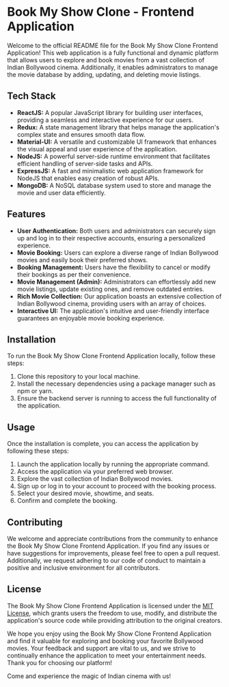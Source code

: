 # Book My Show Clone - Frontend Application

Welcome to the official README file for the Book My Show Clone Frontend Application! This web application is a fully functional and dynamic platform that allows users to explore and book movies from a vast collection of Indian Bollywood cinema. Additionally, it enables administrators to manage the movie database by adding, updating, and deleting movie listings.

## Tech Stack

- **ReactJS:** A popular JavaScript library for building user interfaces, providing a seamless and interactive experience for our users.
- **Redux:** A state management library that helps manage the application's complex state and ensures smooth data flow.
- **Material-UI:** A versatile and customizable UI framework that enhances the visual appeal and user experience of the application.
- **NodeJS:** A powerful server-side runtime environment that facilitates efficient handling of server-side tasks and APIs.
- **ExpressJS:** A fast and minimalistic web application framework for NodeJS that enables easy creation of robust APIs.
- **MongoDB:** A NoSQL database system used to store and manage the movie and user data efficiently.

## Features

- **User Authentication:** Both users and administrators can securely sign up and log in to their respective accounts, ensuring a personalized experience.
- **Movie Booking:** Users can explore a diverse range of Indian Bollywood movies and easily book their preferred shows.
- **Booking Management:** Users have the flexibility to cancel or modify their bookings as per their convenience.
- **Movie Management (Admin):** Administrators can effortlessly add new movie listings, update existing ones, and remove outdated entries.
- **Rich Movie Collection:** Our application boasts an extensive collection of Indian Bollywood cinema, providing users with an array of choices.
- **Interactive UI:** The application's intuitive and user-friendly interface guarantees an enjoyable movie booking experience.

## Installation

To run the Book My Show Clone Frontend Application locally, follow these steps:

1. Clone this repository to your local machine.
2. Install the necessary dependencies using a package manager such as npm or yarn.
3. Ensure the backend server is running to access the full functionality of the application.

## Usage

Once the installation is complete, you can access the application by following these steps:

1. Launch the application locally by running the appropriate command.
2. Access the application via your preferred web browser.
3. Explore the vast collection of Indian Bollywood movies.
4. Sign up or log in to your account to proceed with the booking process.
5. Select your desired movie, showtime, and seats.
6. Confirm and complete the booking.

## Contributing

We welcome and appreciate contributions from the community to enhance the Book My Show Clone Frontend Application. If you find any issues or have suggestions for improvements, please feel free to open a pull request. Additionally, we request adhering to our code of conduct to maintain a positive and inclusive environment for all contributors.

## License

The Book My Show Clone Frontend Application is licensed under the [MIT License](link-to-license-file), which grants users the freedom to use, modify, and distribute the application's source code while providing attribution to the original creators.

We hope you enjoy using the Book My Show Clone Frontend Application and find it valuable for exploring and booking your favorite Bollywood movies. Your feedback and support are vital to us, and we strive to continually enhance the application to meet your entertainment needs. Thank you for choosing our platform!

Come and experience the magic of Indian cinema with us!